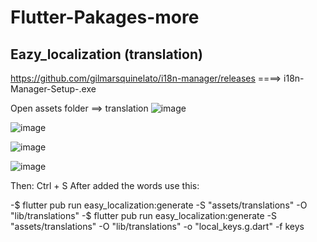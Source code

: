 # Flutter-Pakages-more

## Eazy_localization (translation)
https://github.com/gilmarsquinelato/i18n-manager/releases ====> i18n-Manager-Setup-<version>.exe

  Open assets folder ==> translation
  ![image](https://user-images.githubusercontent.com/64936485/200117262-76634f8c-d90d-4a9c-a03a-18e3f83f0bdc.png)

  ![image](https://user-images.githubusercontent.com/64936485/200117279-aa464aaa-66f9-468c-b62a-7b7f93c2a1de.png)

  ![image](https://user-images.githubusercontent.com/64936485/200117303-136a7449-43c3-4d36-8694-9fefe522f790.png)

  ![image](https://user-images.githubusercontent.com/64936485/200117311-bf157242-5f42-484d-9fe4-18e1b7cdaa02.png)

  Then:  Ctrl + S
  After added the words use this:
  
  -$ flutter pub run easy_localization:generate -S "assets/translations" -O "lib/translations"
  -$ flutter pub run easy_localization:generate -S "assets/translations" -O "lib/translations" -o "local_keys.g.dart" -f keys

